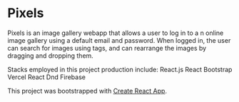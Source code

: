 # Pixels

Pixels is an image gallery webapp that allows a user to log in to a n online image gallery using a default email and password. When logged in,
the user can search for images using tags, and can rearrange the images by dragging and dropping them.

Stacks employed in this project production include:
React.js
React Bootstrap
Vercel
React Dnd
Firebase

This project was bootstrapped with [Create React App](https://github.com/facebook/create-react-app).

